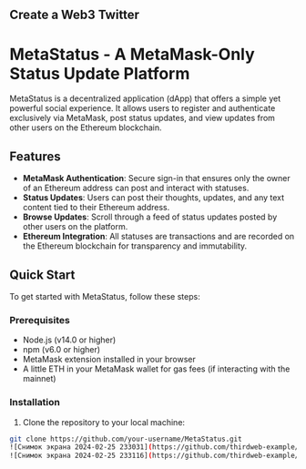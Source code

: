 ## Create a Web3 Twitter



# MetaStatus - A MetaMask-Only Status Update Platform

MetaStatus is a decentralized application (dApp) that offers a simple yet powerful social experience. It allows users to register and authenticate exclusively via MetaMask, post status updates, and view updates from other users on the Ethereum blockchain.

## Features

- **MetaMask Authentication**: Secure sign-in that ensures only the owner of an Ethereum address can post and interact with statuses.
- **Status Updates**: Users can post their thoughts, updates, and any text content tied to their Ethereum address.
- **Browse Updates**: Scroll through a feed of status updates posted by other users on the platform.
- **Ethereum Integration**: All statuses are transactions and are recorded on the Ethereum blockchain for transparency and immutability.

## Quick Start

To get started with MetaStatus, follow these steps:

### Prerequisites

- Node.js (v14.0 or higher)
- npm (v6.0 or higher)
- MetaMask extension installed in your browser
- A little ETH in your MetaMask wallet for gas fees (if interacting with the mainnet)

### Installation

1. Clone the repository to your local machine:

```sh
git clone https://github.com/your-username/MetaStatus.git
![Снимок экрана 2024-02-25 233031](https://github.com/thirdweb-example/web3-social-app-youtube/assets/156776337/a6b7dae4-bd4b-4008-a601-3e65f654951a)
![Снимок экрана 2024-02-25 233116](https://github.com/thirdweb-example/web3-social-app-youtube/assets/156776337/2943f2ef-9d1a-475c-bfbf-6ca120917f45)
